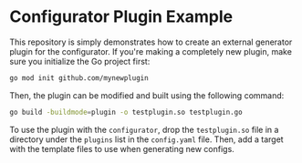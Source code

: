 # Configurator Plugin Example

This repository is simply demonstrates how to create an external generator plugin for the configurator. If you're making a completely new plugin, make sure you initialize the Go project first:

```bash
go mod init github.com/mynewplugin
```

Then, the plugin can be modified and built using the following command:

```bash
go build -buildmode=plugin -o testplugin.so testplugin.go
```

To use the plugin with the `configurator`, drop the `testplugin.so` file in a directory under the `plugins` list in the `config.yaml` file. Then, add a target with the template files to use when generating new configs.
